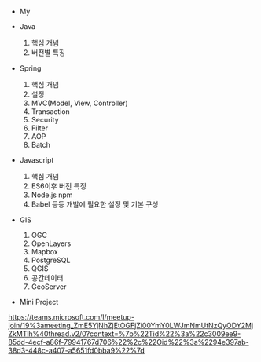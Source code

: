 * My

- Java
  1. 핵심 개념
  2. 버전별 특징
  
- Spring
  1. 핵심 개념
  2. 설정
  3. MVC(Model, View, Controller)
  4. Transaction
  5. Security
  6. Filter
  7. AOP
  8. Batch
  
- Javascript
  1. 핵심 개념
  2. ES6이후 버전 특징
  3. Node.js npm
  4. Babel 등등 개발에 필요한 설정 및 기본 구성
  
- GIS
  1. OGC
  2. OpenLayers
  3. Mapbox
  4. PostgreSQL
  5. QGIS
  6. 공간데이터
  7. GeoServer

- Mini Project

https://teams.microsoft.com/l/meetup-join/19%3ameeting_ZmE5YjNhZjEtOGFjZi00YmY0LWJmNmUtNzQyODY2MjZkMTlh%40thread.v2/0?context=%7b%22Tid%22%3a%22c3009ee9-85dd-4ecf-a86f-79941767d706%22%2c%22Oid%22%3a%2294e397ab-38d3-448c-a407-a5651fd0bba9%22%7d

